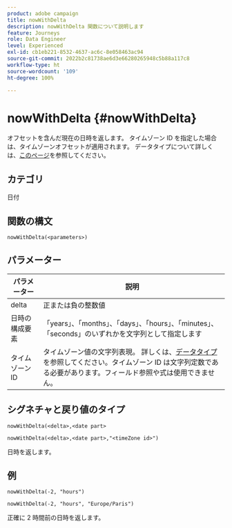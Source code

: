```yaml
---
product: adobe campaign
title: nowWithDelta
description: nowWithDelta 関数について説明します
feature: Journeys
role: Data Engineer
level: Experienced
exl-id: cb1eb221-8532-4637-ac6c-8e058463ac94
source-git-commit: 2022b2c81738ae6d3e66280265948c5b88a117c8
workflow-type: ht
source-wordcount: '109'
ht-degree: 100%

---
```


# nowWithDelta {#nowWithDelta}

オフセットを含んだ現在の日時を返します。 タイムゾーン ID を指定した場合は、タイムゾーンオフセットが適用されます。 データタイプについて詳しくは、[このページ](../expression/data-types.md)を参照してください。

## カテゴリ

日付

## 関数の構文

`nowWithDelta(<parameters>)`

## パラメーター

| パラメーター | 説明 |
|--- |--- |
| delta | 正または負の整数値 |
| 日時の構成要素 | 「years」、「months」、「days」、「hours」、「minutes」、「seconds」のいずれかを文字列として指定します |
| タイムゾーン ID | タイムゾーン値の文字列表現。 詳しくは、[データタイプ](../expression/data-types.md)を参照してください。タイムゾーン ID は文字列定数である必要があります。フィールド参照や式は使用できません。 |

## シグネチャと戻り値のタイプ

`nowWithDelta(<delta>,<date part>`

`nowWithDelta(<delta>,<date part>,"<timeZone id>")`

日時を返します。

## 例

`nowWithDelta(-2, "hours")`

`nowWithDelta(-2, "hours", "Europe/Paris")`

正確に 2 時間前の日時を返します。
